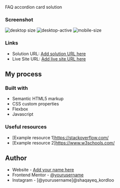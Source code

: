 FAQ accordion card solution


### Screenshot
![desktop size](https://user-images.githubusercontent.com/100580688/186209498-9f1cdb94-4d72-437c-b01d-292ed148990f.PNG)
![desktop-active](https://user-images.githubusercontent.com/100580688/186209717-3bf6f912-efd3-48dd-a288-a9da83e7b73a.PNG)
![mobile-size](https://user-images.githubusercontent.com/100580688/186209754-9a358c87-cddf-424d-9fba-067eed9211d5.PNG)


### Links

- Solution URL: [Add solution URL here](https://your-solution-url.com)
- Live Site URL: [Add live site URL here](https://your-live-site-url.com)

## My process

### Built with

- Semantic HTML5 markup
- CSS custom properties
- Flexbox
- Javascript


### Useful resources

- [Example resource 1]https://stackoverflow.com/
- [Example resource 2]https://www.w3schools.com/

## Author

- Website - [Add your name here](https://www.your-site.com)
- Frontend Mentor - [@yourusername](https://www.frontendmentor.io/profile/yourusername)
- Instagram - [@yourusername]@shaqayeq_kordloo


